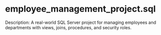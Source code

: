 # employee_management_project.sql
Description: A real-world SQL Server project for managing employees and departments with views, joins, procedures, and security roles.

